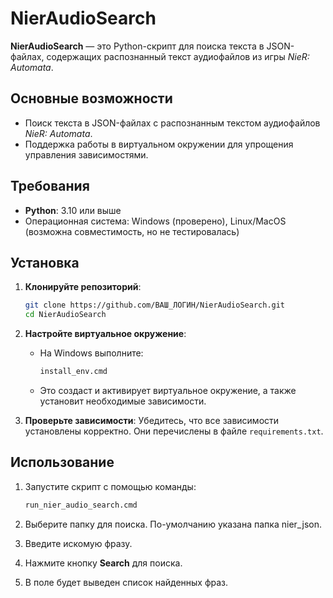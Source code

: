 # NierAudioSearch

**NierAudioSearch** — это Python-скрипт для поиска текста в JSON-файлах, содержащих распознанный текст аудиофайлов из игры *NieR: Automata*.

## Основные возможности
- Поиск текста в JSON-файлах с распознанным текстом аудиофайлов *NieR: Automata*.
- Поддержка работы в виртуальном окружении для упрощения управления зависимостями.

## Требования
- **Python**: 3.10 или выше
- Операционная система: Windows (проверено), Linux/MacOS (возможна совместимость, но не тестировалась)

## Установка

1. **Клонируйте репозиторий**:
   ```bash
   git clone https://github.com/ВАШ_ЛОГИН/NierAudioSearch.git
   cd NierAudioSearch
   ```

2. **Настройте виртуальное окружение**:
   - На Windows выполните:
     ```bash
     install_env.cmd
     ```
   - Это создаст и активирует виртуальное окружение, а также установит необходимые зависимости.

3. **Проверьте зависимости**:
   Убедитесь, что все зависимости установлены корректно. Они перечислены в файле `requirements.txt`.

## Использование

1. Запустите скрипт с помощью команды:
   ```bash
   run_nier_audio_search.cmd
   ```
2. Выберите папку для поиска. По-умолчанию указана папка nier_json.

3. Введите искомую фразу.

4. Нажмите кнопку **Search** для поиска.

5. В поле будет выведен список найденных фраз.
